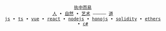 <div align="center">
  <samp>
    <a href="https://zh.wikipedia.org/wiki/%E7%8E%8B%E9%99%BD%E6%98%8E">执中而易</a>
    <br />
    <a href="https://zh.wikipedia.org/wiki/%E4%BA%BA">人</a>
    • 
    <a href="https://zh.wikipedia.org/wiki/%E8%87%AA%E7%84%B6">自然</a>
    • 
    <a href="https://zh.wikipedia.org/wiki/%E8%89%BA%E6%9C%AF">艺术</a>
    —————
    <a href="https://zh.wikipedia.org/wiki/%E9%81%93">道</a>
    <br />
    <a href="https://www.javascript.com/">js</a>
    • 
    <a href="https://www.typescriptlang.org/">ts</a>
    •
    <a href="https://vuejs.org/">vue</a>
    •
    <a href="https://react.dev/">react</a>
    •
    <a href="https://nodejs.org/">nodejs</a>
    •
    <a href="https://hono.dev/">honojs</a>
    •
    <a href="https://soliditylang.org/">solidity</a>
    •
    <a href="https://ethers.org/">ethers</a>
    •
    <a href="https://dotnet.microsoft.com/en-us/languages/csharp">c#</a>
  </samp>
</div>

